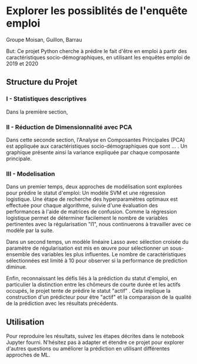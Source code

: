 # Explorer les possiblités de l'enquête emploi

Groupe Moisan, Guillon, Barrau

But: Ce projet Python cherche à prédire le fait d'être en emploi à partir des caractéristiques socio-démographiques, en utilisant les enquêtes emploi de 2019 et 2020

## Structure du Projet

### I -  Statistiques descriptives
Dans la première section, 


### II - Réduction de Dimensionnalité avec PCA
Dans cette seconde section, l'Analyse en Composantes Principales (PCA) est appliquée aux caractéristiques socio-démographiques que sont  ... .  Un graphique présente ainsi la variance expliquée par chaque composante principale.

 ### III - Modelisation

Dans un premier temps, deux approches de modélisation sont explorées pour prédire le statut d'emploi: Un modèle SVM et une régression logistique. Une étape de recherche des hyperparamètres optimaux est effectuée pour chaque algorithme, suivie d'une évaluation des performances à l'aide de matrices de confusion. Comme la régression logistique permet de déterminer facilement le nombre de variables pertinentes avec la régularisation "l1", nous continuerons à travailler avec ce modèle par la suite. 

Dans un second temps, un modèle linéaire Lasso avec sélection croisée du paramètre de régularisation est mis en œuvre pour sélectionner un sous-ensemble des variables les plus influentes. Le nombre de caractéristiques sélectionnées est limité à 10 pour observer si la performance de prediction diminue.

Enfin, reconnaissant les défis liés à la prédiction du statut d'emploi, en particulier la distinction entre les chômeurs de courte durée et les actifs occupés, le projet tente de prédire le statut "actif" . Cela implique la construction d'un prédicteur pour être "actif" et la comparaison de la qualité de la prédiction avec les résultats précédents.
  
## Utilisation

Pour reproduire les résultats, suivez les étapes décrites dans le notebook Jupyter fourni. N'hésitez pas à adapter et étendre ce projet pour explorer d'autres questions ou améliorer la prédiction en utilisant différentes approches de ML.


